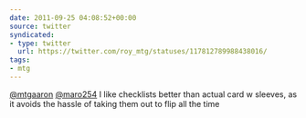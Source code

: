 ```yaml
---
date: 2011-09-25 04:08:52+00:00
source: twitter
syndicated:
- type: twitter
  url: https://twitter.com/roy_mtg/statuses/117812789988438016/
tags:
- mtg
---
```


[@mtgaaron](https://twitter.com/mtgaaron/) [@maro254](https://twitter.com/maro254/) I like checklists better than actual card w sleeves, as it avoids the hassle of taking them out to flip all the time